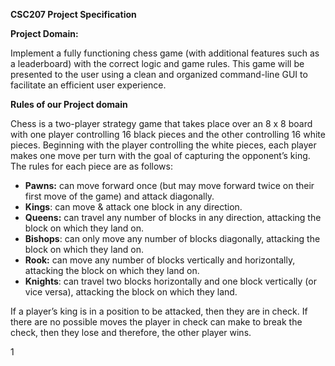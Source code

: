 ﻿**CSC207 Project Specification**

**Project Domain:**

Implement a fully functioning chess game (with additional features such as a leaderboard) with the correct logic and game rules. This game will be presented to the user using a clean and organized command-line GUI to facilitate an efficient user experience.

**Rules of our Project domain**

Chess is a two-player strategy game that takes place over an 8 x 8 board with one player controlling 16 black pieces and the other controlling 16 white pieces. Beginning with the player controlling the white pieces, each player makes one move per turn with the goal of capturing the opponent’s king. The rules for each piece are as follows:

- **Pawns:** can move forward once (but may move forward twice on their first move of the game) and attack diagonally.
- **Kings**: can move & attack one block in any direction.
- **Queens:** can travel any number of blocks in any direction, attacking the block on which they land on.
- **Bishops**: can only move any number of blocks diagonally, attacking the block on which they land on.
- **Rook:** can move any number of blocks vertically and horizontally, attacking the block on which they land on.
- **Knights**: can travel two blocks horizontally and one block vertically (or vice versa), attacking the block on which they land.

If a player’s king is in a position to be attacked, then they are in check. If there are no possible moves the player in check can make to break the check, then they lose and therefore, the other player wins.

1
